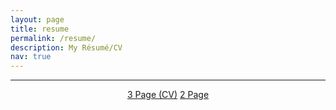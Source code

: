 ```yaml
---
layout: page
title: resume
permalink: /resume/
description: My Résumé/CV
nav: true
---
```

---
<p align="center">
<a href="/CV.pdf" class="btn btn--inverse">3 Page (CV)</a>
<a href="/Resume.pdf" class="btn btn--inverse">2 Page</a>
</p>